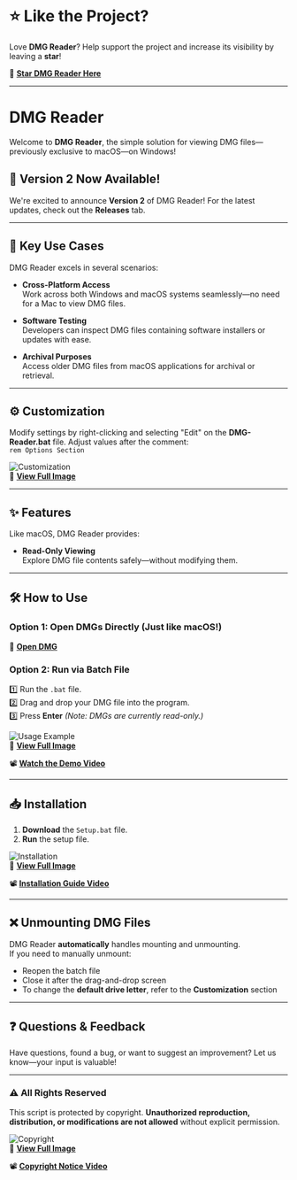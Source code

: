 # **⭐ Like the Project?**  

Love **DMG Reader**? Help support the project and increase its visibility by leaving a **star**!  

🔗 **[Star DMG Reader Here](https://github.com/user-attachments/assets/ea2ae750-d9e6-4a64-8755-dc9322d70816)**  

---

# **DMG Reader**  

Welcome to **DMG Reader**, the simple solution for viewing DMG files—previously exclusive to macOS—on Windows!  

## **🎉 Version 2 Now Available!**  
We're excited to announce **Version 2** of DMG Reader! For the latest updates, check out the **Releases** tab.  

---

## **🚀 Key Use Cases**  

DMG Reader excels in several scenarios:  

- **Cross-Platform Access**  
  Work across both Windows and macOS systems seamlessly—no need for a Mac to view DMG files.  

- **Software Testing**  
  Developers can inspect DMG files containing software installers or updates with ease.  

- **Archival Purposes**  
  Access older DMG files from macOS applications for archival or retrieval.  

---

## **⚙️ Customization**  

Modify settings by right-clicking and selecting "Edit" on the **DMG-Reader.bat** file. Adjust values after the comment:  
`rem Options Section`  

![Customization](https://github.com/user-attachments/assets/d98b7923-90c8-40ff-a6e4-92b423813859)  
🔗 **[View Full Image](https://github.com/user-attachments/assets/d98b7923-90c8-40ff-a6e4-92b423813859)**  

---

## **✨ Features**  

Like macOS, DMG Reader provides:  

- **Read-Only Viewing**  
  Explore DMG file contents safely—without modifying them.  

---

## **🛠️ How to Use**  

### **Option 1: Open DMGs Directly (Just like macOS!)**  
🔗 **[Open DMG](https://github.com/user-attachments/assets/3abe9e65-6341-40d3-86e8-acf9c3b422a9)**  

### **Option 2: Run via Batch File**  
1️⃣ Run the `.bat` file.  
2️⃣ Drag and drop your DMG file into the program.  
3️⃣ Press **Enter** _(Note: DMGs are currently read-only.)_  

![Usage Example](https://github.com/user-attachments/assets/22295a0f-ad11-437f-9219-a6d9204fb94b)  
🔗 **[View Full Image](https://github.com/user-attachments/assets/22295a0f-ad11-437f-9219-a6d9204fb94b)**  

📽️ **[Watch the Demo Video](https://github.com/user-attachments/assets/3abe9e65-6341-40d3-86e8-acf9c3b422a9)**  

---

## **📥 Installation**  

1. **Download** the `Setup.bat` file.  
2. **Run** the setup file.  

![Installation](https://github.com/user-attachments/assets/b230091b-9701-49fa-b4f0-73fca9f92173)  
🔗 **[View Full Image](https://github.com/user-attachments/assets/b230091b-9701-49fa-b4f0-73fca9f92173)**  

📽️ **[Installation Guide Video](https://github.com/user-attachments/assets/355970401-0796f807-de18-485e-96fb-271101f3b53b)**  

---

## **❌ Unmounting DMG Files**  

DMG Reader **automatically** handles mounting and unmounting.  
If you need to manually unmount:  

- Reopen the batch file  
- Close it after the drag-and-drop screen  
- To change the **default drive letter**, refer to the **Customization** section  

---

## **❓ Questions & Feedback**  

Have questions, found a bug, or want to suggest an improvement? Let us know—your input is valuable!  

---

### **⚠️ All Rights Reserved**  
This script is protected by copyright. **Unauthorized reproduction, distribution, or modifications are not allowed** without explicit permission.  

![Copyright](https://github.com/user-attachments/assets/ea2ae750-d9e6-4a64-8755-dc9322d70816)  
🔗 **[View Full Image](https://github.com/user-attachments/assets/ea2ae750-d9e6-4a64-8755-dc9322d70816)**  

📽️ **[Copyright Notice Video](https://github.com/user-attachments/assets/355971387-31edeba8-c2d3-4b09-be2f-56cd0d1fa3be)**  
